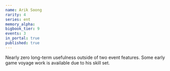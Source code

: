 ```yaml
---
name: Arik Soong
rarity: 4
series: ent
memory_alpha:
bigbook_tier: 9
events: 3
in_portal: true
published: true
---
```


Nearly zero long-term usefulness outside of two event features. Some early game voyage work is available due to his skill set.
